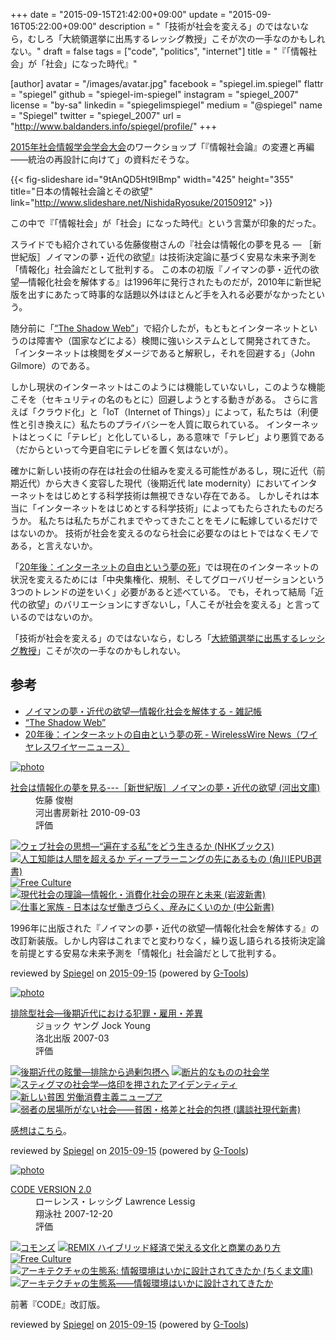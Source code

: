 +++
date = "2015-09-15T21:42:00+09:00"
update = "2015-09-16T05:22:00+09:00"
description = "「技術が社会を変える」のではないなら，むしろ「大統領選挙に出馬するレッシグ教授」こそが次の一手なのかもしれない。"
draft = false
tags = ["code", "politics", "internet"]
title = "『「情報社会」が「社会」になった時代』"

[author]
  avatar = "/images/avatar.jpg"
  facebook = "spiegel.im.spiegel"
  flattr = "spiegel"
  github = "spiegel-im-spiegel"
  instagram = "spiegel_2007"
  license = "by-sa"
  linkedin = "spiegelimspiegel"
  medium = "@spiegel"
  name = "Spiegel"
  twitter = "spiegel_2007"
  url = "http://www.baldanders.info/spiegel/profile/"
+++

[2015年社会情報学会学会大会](http://2015ssi.mond.jp/?page_id=251)のワークショップ「『情報社会論』の変遷と再編――統治の再設計に向けて」の資料だそうな。

{{< fig-slideshare id="9tAnQD5Ht9IBmp" width="425" height="355" title="日本の情報社会論とその欲望" link="http://www.slideshare.net/NishidaRyosuke/20150912" >}}

この中で『「情報社会」が「社会」になった時代』という言葉が印象的だった。

スライドでも紹介されている佐藤俊樹さんの『社会は情報化の夢を見る ― ［新世紀版］ノイマンの夢・近代の欲望』は技術決定論に基づく安易な未来予測を「情報化」社会論だとして批判する。
この本の初版『ノイマンの夢・近代の欲望―情報化社会を解体する』は1996年に発行されたものだが，2010年に新世紀版を出すにあたって時事的な話題以外はほとんど手を入れる必要がなかったという。

随分前に「[“The Shadow Web”](http://www.baldanders.info/spiegel/log2/000599.shtml)」で紹介したが，もともとインターネットというのは障害や（国家などによる）検閲に強いシステムとして開発されてきた。
「インターネットは検閲をダメージであると解釈し，それを回避する」（John Gilmore）のである。

しかし現状のインターネットはこのようには機能していないし，このような機能こそを（セキュリティの名のもとに）回避しようとする動きがある。
さらに言えば「クラウド化」と「IoT（Internet of Things）」によって，私たちは（利便性と引き換えに）私たちのプライバシーを人質に取られている。
インターネットはとっくに「テレビ」と化しているし，ある意味で「テレビ」より悪質である（だからといって今更自宅にテレビを置く気はないが）。

確かに新しい技術の存在は社会の仕組みを変える可能性があるし，現に近代（前期近代）から大きく変容した現代（後期近代 late modernity）においてインターネットをはじめとする科学技術は無視できない存在である。
しかしそれは本当に「インターネットをはじめとする科学技術」によってもたらされたものだろうか。
私たちは私たちがこれまでやってきたことをモノに転嫁しているだけではないのか。
技術が社会を変えるのなら社会に必要なのはヒトではなくモノである，と言えないか。

「[20年後：インターネットの自由という夢の死](https://wirelesswire.jp/2015/09/46083/)」では現在のインターネットの状況を変えるためには「中央集権化、規制、そしてグローバリゼーションという3つのトレンドの逆をいく」必要があると述べている。
でも，それって結局「近代の欲望」のバリエーションにすぎないし，「人こそが社会を変える」と言っているのではないのか。

「技術が社会を変える」のではないなら，むしろ「[大統領選挙に出馬するレッシグ教授](http://www.itmedia.co.jp/news/articles/1509/07/news120.html)」こそが次の一手なのかもしれない。

## 参考

- [ノイマンの夢・近代の欲望―情報化社会を解体する - 雑記帳](http://d.hatena.ne.jp/ced/20060514/1147585867)
- [“The Shadow Web”](http://www.baldanders.info/spiegel/log2/000599.shtml)
- [20年後：インターネットの自由という夢の死 - WirelessWire News（ワイヤレスワイヤーニュース）](https://wirelesswire.jp/2015/09/46083/)

<div class="hreview" ><a class="item url" href="http://www.amazon.co.jp/exec/obidos/ASIN/4309410391/baldandersinf-22/"><img src="http://ecx.images-amazon.com/images/I/51sgo2CPdpL._SL160_.jpg" alt="photo" class="photo"  /></a><dl ><dt class="fn"><a class="item url" href="http://www.amazon.co.jp/exec/obidos/ASIN/4309410391/baldandersinf-22/">社会は情報化の夢を見る---［新世紀版］ノイマンの夢・近代の欲望 (河出文庫)</a></dt><dd>佐藤 俊樹 </dd><dd>河出書房新社 2010-09-03</dd><dd>評価<abbr class="rating" title="3"><img src="http://g-images.amazon.com/images/G/01/detail/stars-3-0.gif" alt="" /></abbr> </dd></dl><p class="similar"><a href="http://www.amazon.co.jp/exec/obidos/ASIN/4140910844/baldandersinf-22/" target="_top"><img src="http://images.amazon.com/images/P/4140910844.09._SCTHUMBZZZ_.jpg"  alt="ウェブ社会の思想―“遍在する私”をどう生きるか (NHKブックス)"  /></a> <a href="http://www.amazon.co.jp/exec/obidos/ASIN/4040800206/baldandersinf-22/" target="_top"><img src="http://images.amazon.com/images/P/4040800206.09._SCTHUMBZZZ_.jpg"  alt="人工知能は人間を超えるか ディープラーニングの先にあるもの (角川EPUB選書)"  /></a> <a href="http://www.amazon.co.jp/exec/obidos/ASIN/4798106801/baldandersinf-22/" target="_top"><img src="http://images.amazon.com/images/P/4798106801.09._SCTHUMBZZZ_.jpg"  alt="Free Culture"  /></a> <a href="http://www.amazon.co.jp/exec/obidos/ASIN/4004304652/baldandersinf-22/" target="_top"><img src="http://images.amazon.com/images/P/4004304652.09._SCTHUMBZZZ_.jpg"  alt="現代社会の理論―情報化・消費化社会の現在と未来 (岩波新書)"  /></a> <a href="http://www.amazon.co.jp/exec/obidos/ASIN/4121023226/baldandersinf-22/" target="_top"><img src="http://images.amazon.com/images/P/4121023226.09._SCTHUMBZZZ_.jpg"  alt="仕事と家族 - 日本はなぜ働きづらく、産みにくいのか (中公新書)"  /></a> </p>
<p class="description">1996年に出版された『ノイマンの夢・近代の欲望―情報化社会を解体する』の改訂新装版。しかし内容はこれまでと変わりなく，繰り返し語られる技術決定論を前提とする安易な未来予測を「情報化」社会論だとして批判する。</p>
<p class="gtools" >reviewed by <a href='#maker' class='reviewer'>Spiegel</a> on <abbr class="dtreviewed" title="2015-09-15">2015-09-15</abbr> (powered by <a href="http://www.goodpic.com/mt/aws/index.html" >G-Tools</a>)</p>
</div>
<div class="hreview" ><a class="item url" href="http://www.amazon.co.jp/exec/obidos/ASIN/4903127044/baldandersinf-22/"><img src="http://ecx.images-amazon.com/images/I/417iD4x5N%2BL._SL160_.jpg" alt="photo" class="photo"  /></a><dl ><dt class="fn"><a class="item url" href="http://www.amazon.co.jp/exec/obidos/ASIN/4903127044/baldandersinf-22/">排除型社会―後期近代における犯罪・雇用・差異</a></dt><dd>ジョック ヤング Jock Young </dd><dd>洛北出版 2007-03</dd><dd>評価<abbr class="rating" title="5"><img src="http://g-images.amazon.com/images/G/01/detail/stars-5-0.gif" alt="" /></abbr> </dd></dl><p class="similar"><a href="http://www.amazon.co.jp/exec/obidos/ASIN/4791764331/baldandersinf-22/" target="_top"><img src="http://images.amazon.com/images/P/4791764331.09._SCTHUMBZZZ_.jpg"  alt="後期近代の眩暈―排除から過剰包摂へ"  /></a> <a href="http://www.amazon.co.jp/exec/obidos/ASIN/4255008515/baldandersinf-22/" target="_top"><img src="http://images.amazon.com/images/P/4255008515.09._SCTHUMBZZZ_.jpg"  alt="断片的なものの社会学"  /></a> <a href="http://www.amazon.co.jp/exec/obidos/ASIN/4796700439/baldandersinf-22/" target="_top"><img src="http://images.amazon.com/images/P/4796700439.09._SCTHUMBZZZ_.jpg"  alt="スティグマの社会学―烙印を押されたアイデンティティ"  /></a> <a href="http://www.amazon.co.jp/exec/obidos/ASIN/4791764242/baldandersinf-22/" target="_top"><img src="http://images.amazon.com/images/P/4791764242.09._SCTHUMBZZZ_.jpg"  alt="新しい貧困 労働消費主義ニュープア"  /></a> <a href="http://www.amazon.co.jp/exec/obidos/ASIN/4062881357/baldandersinf-22/" target="_top"><img src="http://images.amazon.com/images/P/4062881357.09._SCTHUMBZZZ_.jpg"  alt="弱者の居場所がない社会――貧困・格差と社会的包摂 (講談社現代新書)"  /></a> </p>
<p class="description"><a href="http://www.baldanders.info/spiegel/log2/000410.shtml">感想はこちら</a>。</p>
<p class="gtools" >reviewed by <a href='#maker' class='reviewer'>Spiegel</a> on <abbr class="dtreviewed" title="2015-09-15">2015-09-15</abbr> (powered by <a href="http://www.goodpic.com/mt/aws/index.html" >G-Tools</a>)</p>
</div>
<div class="hreview" ><a class="item url" href="http://www.amazon.co.jp/exec/obidos/ASIN/4798115002/baldandersinf-22/"><img src="http://ecx.images-amazon.com/images/I/41bC8pdM2iL._SL160_.jpg" alt="photo" class="photo"  /></a><dl ><dt class="fn"><a class="item url" href="http://www.amazon.co.jp/exec/obidos/ASIN/4798115002/baldandersinf-22/">CODE VERSION 2.0</a></dt><dd>ローレンス・レッシグ Lawrence Lessig </dd><dd>翔泳社 2007-12-20</dd><dd>評価<abbr class="rating" title="4"><img src="http://g-images.amazon.com/images/G/01/detail/stars-4-0.gif" alt="" /></abbr> </dd></dl><p class="similar"><a href="http://www.amazon.co.jp/exec/obidos/ASIN/4798102040/baldandersinf-22/" target="_top"><img src="http://images.amazon.com/images/P/4798102040.09._SCTHUMBZZZ_.jpg"  alt="コモンズ"  /></a> <a href="http://www.amazon.co.jp/exec/obidos/ASIN/4798119806/baldandersinf-22/" target="_top"><img src="http://images.amazon.com/images/P/4798119806.09._SCTHUMBZZZ_.jpg"  alt="REMIX ハイブリッド経済で栄える文化と商業のあり方"  /></a> <a href="http://www.amazon.co.jp/exec/obidos/ASIN/4798106801/baldandersinf-22/" target="_top"><img src="http://images.amazon.com/images/P/4798106801.09._SCTHUMBZZZ_.jpg"  alt="Free Culture"  /></a> <a href="http://www.amazon.co.jp/exec/obidos/ASIN/4480431837/baldandersinf-22/" target="_top"><img src="http://images.amazon.com/images/P/4480431837.09._SCTHUMBZZZ_.jpg"  alt="アーキテクチャの生態系: 情報環境はいかに設計されてきたか (ちくま文庫)"  /></a> <a href="http://www.amazon.co.jp/exec/obidos/ASIN/4757102453/baldandersinf-22/" target="_top"><img src="http://images.amazon.com/images/P/4757102453.09._SCTHUMBZZZ_.jpg"  alt="アーキテクチャの生態系――情報環境はいかに設計されてきたか"  /></a> </p>
<p class="description">前著『CODE』改訂版。</p>
<p class="gtools" >reviewed by <a href='#maker' class='reviewer'>Spiegel</a> on <abbr class="dtreviewed" title="2015-09-15">2015-09-15</abbr> (powered by <a href="http://www.goodpic.com/mt/aws/index.html" >G-Tools</a>)</p>
</div>
